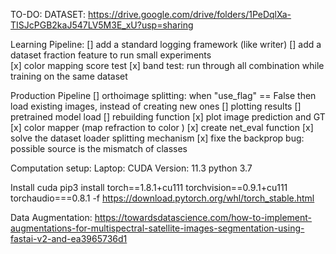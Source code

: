TO-DO:
DATASET: https://drive.google.com/drive/folders/1PeDqlXa-TISJcPGB2kaJ547LV5M3E_xU?usp=sharing

Learning Pipeline: 
[] add a standard logging framework (like writer) 
[] add a dataset fraction feature to run small experiments  
[x] color mapping score test
[x] band test: run through all combination while training on the same dataset  

 
Production Pipeline
[] orthoimage splitting: when "use_flag" == False then load  existing images, instead of creating new ones
[] plotting results
[] pretrained model load
[] rebuilding function 
[x] plot image prediction and GT
[x] color mapper (map refraction to color )
[x] create net_eval function
[x] solve the dataset loader splitting mechanism 
[x] fixe the backprop bug: possible source is the mismatch of classes

Computation setup:
Laptop: CUDA Version: 11.3 
python 3.7 

Install cuda 
pip3 install torch==1.8.1+cu111 torchvision==0.9.1+cu111 torchaudio===0.8.1 -f https://download.pytorch.org/whl/torch_stable.html

Data Augmentation: 
https://towardsdatascience.com/how-to-implement-augmentations-for-multispectral-satellite-images-segmentation-using-fastai-v2-and-ea3965736d1
